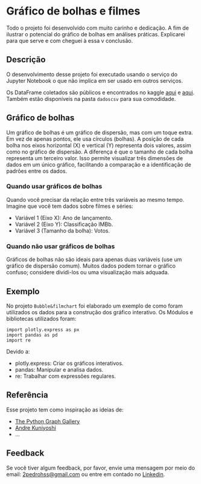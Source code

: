 # Gráfico de bolhas e filmes

Todo o projeto foi desenvolvido com muito carinho e dedicação. A fim de ilustrar o potencial do gráfico de bolhas em análises práticas. Explicarei para que serve e com cheguei à essa v conclusão.

## Descrição

O desenvolvimento desse projeto foi executado usando o serviço do Jupyter Notebook o que não implica em ser usado em outros serviços.

Os DataFrame coletados são públicos e encontrados no kaggle [aqui](https://www.kaggle.com/code/josluizfjunior/an-lise-de-filmes-netflix/input) e [aqui](https://www.kaggle.com/datasets/jonbown/christmas-movies/data). Também estão disponíveis na pasta `dadoscsv` para sua comodidade.

## Gráfico de bolhas

Um gráfico de bolhas é um gráfico de dispersão, mas com um toque extra. Em vez de apenas pontos, ele usa círculos (bolhas). A posição de cada bolha nos eixos horizontal (X) e vertical (Y) representa dois valores, assim como no gráfico de dispersão. A diferença é que o tamanho de cada bolha representa um terceiro valor. Isso permite visualizar três dimensões de dados em um único gráfico, facilitando a comparação e a identificação de padrões entre os dados.

### Quando usar gráficos de bolhas

Quando você precisar da relação entre três variáveis ao mesmo tempo. Imagine que você tem dados sobre filmes e séries:

- Variável 1 (Eixo X): Ano de lançamento.
- Variável 2 (Eixo Y): Classificação IMBb.
- Variável 3 (Tamanho da bolha): Votos.

### Quando não usar gráficos de bolhas

Gráficos de bolhas não são ideais para apenas duas variáveis (use um gráfico de dispersão comum). Muitos dados podem tornar o gráfico confuso; considere dividi-los ou uma visualização mais adquada. 

## Exemplo 

No projeto `Bubble&filmchart` foi elaborado um exemplo de como foram utilizados os dados para a construção dos gráfico interativo. Os Módulos e bibliotecas utilizados foram:

``` 
import plotly.express as px
import pandas as pd
import re
```
Devido a:
 - plotly.express: Criar os gráficos interativos.
 - pandas: Manipular e analisa dados.
 - re: Trabalhar com expressões regulares.
 
## Referência

Esse projeto tem como inspiração as ideias de:

 - [The Python Graph Gallery](https://python-graph-gallery.com/)
 - [Andre Kuniyoshi](https://www.linkedin.com/in/andrekuniyoshi/)
 - ...

## Feedback

Se você tiver algum feedback, por favor, envie uma mensagem por meio do email: 2pedrohss@gmail.com ou entre em contado no [Linkedin](https://www.linkedin.com/in/pedro-h-s-sousa/).